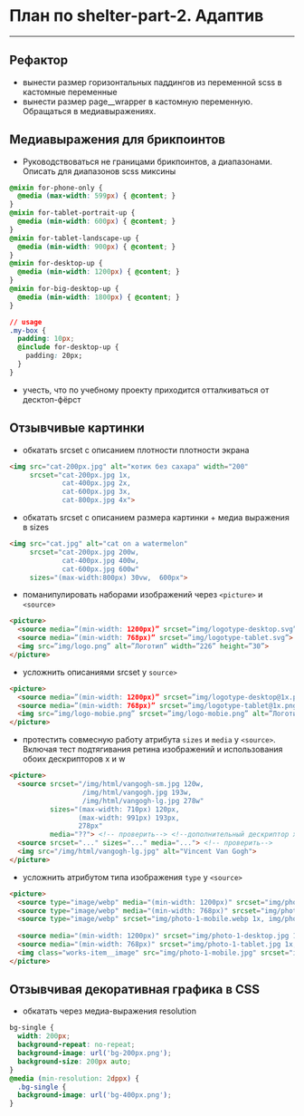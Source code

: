 # План по shelter-part-2. Адаптив
---
## Рефактор
- вынести размер горизонтальных паддингов из переменной scss в кастомные переменные
- вынести размер page__wrapper в кастомную переменную. Обращаться в медиавыражениях.
## Медиавыражения для брикпоинтов
- Руководствоваться не границами брикпоинтов, а диапазонами. Описать для диапазонов scss миксины
```css
@mixin for-phone-only {
  @media (max-width: 599px) { @content; }
}
@mixin for-tablet-portrait-up {
  @media (min-width: 600px) { @content; }
}
@mixin for-tablet-landscape-up {
  @media (min-width: 900px) { @content; }
}
@mixin for-desktop-up {
  @media (min-width: 1200px) { @content; }
}
@mixin for-big-desktop-up {
  @media (min-width: 1800px) { @content; }
}

// usage
.my-box {
  padding: 10px;
  @include for-desktop-up {
    padding: 20px;
  }
}
```
- учесть, что по учебному проекту приходится отталкиваться от десктоп-фёрст

## Отзывчивые картинки
- обкатать srcset с описанием плотности плотности экрана
```html
<img src="cat-200px.jpg" alt="котик без сахара" width="200"
     srcset="cat-200px.jpg 1x, 
             cat-400px.jpg 2x, 
             cat-600px.jpg 3x,
             cat-800px.jpg 4x">
```
- обкатать srcset с описанием размера картинки + медиа выражения в sizes
```html
<img src="cat.jpg" alt="cat on a watermelon" 
     srcset="cat-200px.jpg 200w, 
             cat-400px.jpg 400w, 
             cat-600px.jpg 600w"  
     sizes="(max-width:800px) 30vw,  600px">
```
- поманипулировать наборами изображений через `<picture>` и `<source>`
```html
<picture>
  <source media=”(min-width: 1200px)” srcset=”img/logotype-desktop.svg”>
  <source media=”(min-width: 768px)” srcset=”img/logotype-tablet.svg”>
  <img src=”img/logo.png” alt=”Логотип” width=”226” height=”30”>
</picture>
```
- усложнить описаниями srcset у `source>`
```html
<picture>
  <source media=”(min-width: 1200px)” srcset=”img/logotype-desktop@1x.png x1, img/logotype-desktop@2x.png x2”>
  <source media=”(min-width: 768px)” srcset=”img/logotype-tablet@1x.png x1, img/logotype-tablet@2x.png x2”>
  <img src=”img/logo-mobie.png” srcset=”img/logo-mobie.png” alt=”Логотип”>
</picture>
```
- протестить совмесную работу атрибута `sizes` и `media` у `<source>`. Включая тест подтягивания ретина изображений и использования обоих дескрипторов x и w
```html
<picture>
  <source srcset="/img/html/vangogh-sm.jpg 120w,
                  /img/html/vangogh.jpg 193w,
                  /img/html/vangogh-lg.jpg 278w"
          sizes="(max-width: 710px) 120px,
                 (max-width: 991px) 193px,
                 278px"
          media="??"> <!-- проверить--> <!--дополнительный дескриптор x-->
  <source srcset="..." sizes="..." media="..."> <!-- проверить-->
  <img src="/img/html/vangogh-lg.jpg" alt="Vincent Van Gogh">
</picture>
```
- усложнить атрибутом типа изображения `type` у `<source>`
```html
<picture>
  <source type="image/webp" media="(min-width: 1200px)" srcset="img/photo-1-desktop.webp 1x, img/photo-1-desktop@2x.webp 2x">
  <source type="image/webp" media="(min-width: 768px)" srcset="img/photo-1-tablet.webp 1x, img/photo-1-tablet@2x.webp 2x">
  <source type="image/webp" srcset="img/photo-1-mobile.webp 1x, img/photo-1-mobile@2x.webp 2x">
  
  <source media="(min-width: 1200px)" srcset="img/photo-1-desktop.jpg 1x, img/photo-1-desktop@2x.jpg 2x">
  <source media="(min-width: 768px)" srcset="img/photo-1-tablet.jpg 1x, img/photo-1-tablet@2x.jpg 2x">
  <img class="works-item__image" src="img/photo-1-mobile.jpg" srcset="img/photo-1-mobile@2x.jpg 2x" alt="Пример нашей работы">
</picture>
```
## Отзывчивая декоративная графика в CSS
- обкатать через медиа-выражения resolution
```css
bg-single {
  width: 200px;
  background-repeat: no-repeat;
  background-image: url('bg-200px.png');
  background-size: 200px auto;
}
@media (min-resolution: 2dppx) {
  .bg-single {
  background-image: url('bg-400px.png');
}
```